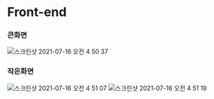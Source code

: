 # Front-end

### 큰화면

![스크린샷 2021-07-16 오전 4 50 37](https://user-images.githubusercontent.com/58139660/125848818-c83576c7-825f-42ce-a732-64dd0a65c601.png)

### 작은화면

![스크린샷 2021-07-16 오전 4 51 07](https://user-images.githubusercontent.com/58139660/125848881-69efaddd-69bc-4453-ba91-04e777386f17.png)
![스크린샷 2021-07-16 오전 4 51 19](https://user-images.githubusercontent.com/58139660/125848911-4680c867-47fc-44ac-b014-bb02971ca658.png)


